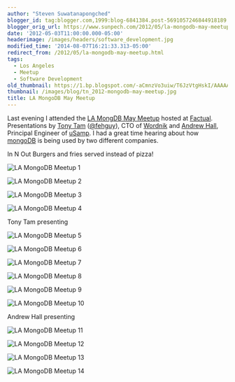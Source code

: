 ```yaml
---
author: "Steven Suwatanapongched"
blogger_id: tag:blogger.com,1999:blog-6841384.post-5691057246844918189
blogger_orig_url: https://www.sunpech.com/2012/05/la-mongodb-may-meetup.html
date: '2012-05-03T11:00:00.000-05:00'
headerimage: /images/headers/software_development.jpg
modified_time: '2014-08-07T16:21:33.313-05:00'
redirect_from: /2012/05/la-mongodb-may-meetup.html
tags:
  - Los Angeles
  - Meetup
  - Software Development
old_thumbnail: https://1.bp.blogspot.com/-aCmnzVo3uiw/T6JzVtgHskI/AAAAAAABH7c/zsaOYWt3MG0/s800/2012-05-02-at-19-28-21.jpg
thumbnail: /images/blog/tn_2012-mongodb-may-meetup.jpg
title: LA MongoDB May Meetup
---
```



Last evening I attended the [LA MongDB May Meetup](https://www.meetup.com/Los-Angeles-MongoDB-User-Group/events/58856492/) hosted at [Factual](https://www.factual.com/). Presentations by [Tony Tam](https://www.linkedin.com/in/tonytam) ([@fehguy](https://twitter.com/fehguy)), CTO of [Wordnik](https://www.wordnik.com/) and [Andrew Hall](https://www.linkedin.com/profile/view?id=17938166), Principal Engineer of [uSamp](https://www.usamp.com/). I had a great time hearing about how [mongoDB](https://www.mongodb.org/) is being used by two different companies.

In N Out Burgers and fries served instead of pizza!

![LA MongoDB Meetup 1](/images/blog/2012-05-02-at-19-28-21.jpg)

![LA MongoDB Meetup 2](/images/blog/2012-05-02-at-19-28-28.jpg)

![LA MongoDB Meetup 3](/images/blog/2012-05-02-at-19-29-21.jpg)

![LA MongoDB Meetup 4](/images/blog/2012-05-02-at-19-31-54.jpg)

Tony Tam presenting

![LA MongoDB Meetup 5](/images/blog/2012-05-02-at-19-41-58.jpg)

![LA MongoDB Meetup 6](/images/blog/2012-05-02-at-19-47-55.jpg)

![LA MongoDB Meetup 7](/images/blog/2012-05-02-at-19-59-23.jpg)

![LA MongoDB Meetup 8](/images/blog/2012-05-02-at-19-45-29.jpg)

![LA MongoDB Meetup 9](/images/blog/2012-05-02-at-20-09-52.jpg)

![LA MongoDB Meetup 10](/images/blog/2012-05-02-at-20-10-50.jpg)

Andrew Hall presenting

![LA MongoDB Meetup 11](/images/blog/2012-05-02-at-20-20-51.jpg)

![LA MongoDB Meetup 12](/images/blog/2012-05-02-at-20-25-29.jpg)

![LA MongoDB Meetup 13](/images/blog/2012-05-02-at-20-59-38.jpg)

![LA MongoDB Meetup 14](/images/blog/2012-05-02-at-21-01-02.jpg)